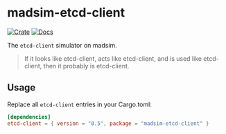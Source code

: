 # madsim-etcd-client

[![Crate](https://img.shields.io/crates/v/madsim-etcd-client.svg)](https://crates.io/crates/madsim-etcd-client)
[![Docs](https://docs.rs/madsim-etcd-client/badge.svg)](https://docs.rs/madsim-etcd-client)

The `etcd-client` simulator on madsim.

> If it looks like etcd-client, acts like etcd-client, and is used like etcd-client, then it probably is etcd-client.

## Usage

Replace all `etcd-client` entries in your Cargo.toml:

```toml
[dependencies]
etcd-client = { version = "0.5", package = "madsim-etcd-client" }
```
